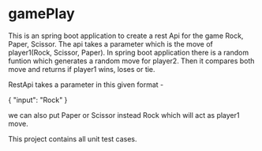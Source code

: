 # gamePlay
This is an spring boot application to create a rest Api for the game Rock, Paper, Scissor. The api takes a parameter which is the move of player1(Rock, Scissor, Paper). In spring boot application there is a random funtion which generates a random move for player2. Then it compares both move and returns if player1 wins, loses or tie.

RestApi takes a parameter in this given format -

{
   "input": "Rock"
}

we can also put Paper or Scissor instead Rock which will act as player1 move.

This project contains all unit test cases.
